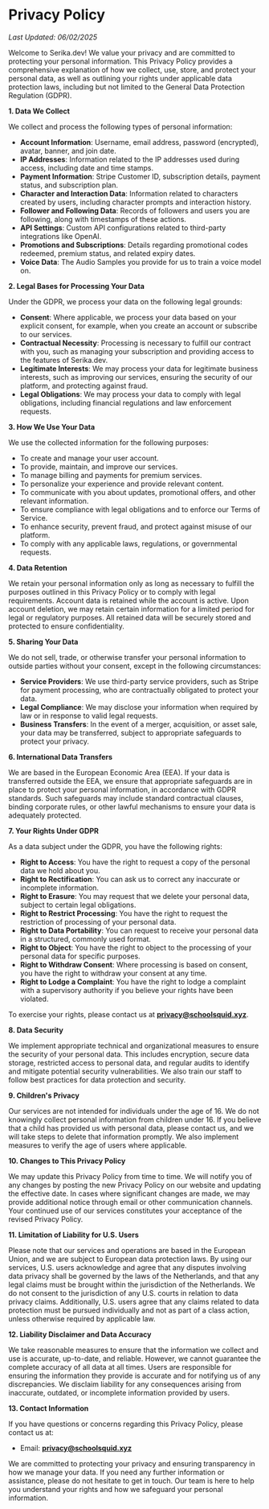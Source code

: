 # Privacy Policy

_Last Updated: 06/02/2025_

Welcome to Serika.dev! We value your privacy and are committed to protecting your personal information. This Privacy Policy provides a comprehensive explanation of how we collect, use, store, and protect your personal data, as well as outlining your rights under applicable data protection laws, including but not limited to the General Data Protection Regulation (GDPR).

**1. Data We Collect**

We collect and process the following types of personal information:

- **Account Information**: Username, email address, password (encrypted), avatar, banner, and join date.
- **IP Addresses**: Information related to the IP addresses used during access, including date and time stamps.
- **Payment Information**: Stripe Customer ID, subscription details, payment status, and subscription plan.
- **Character and Interaction Data**: Information related to characters created by users, including character prompts and interaction history.
- **Follower and Following Data**: Records of followers and users you are following, along with timestamps of these actions.
- **API Settings**: Custom API configurations related to third-party integrations like OpenAI.
- **Promotions and Subscriptions**: Details regarding promotional codes redeemed, premium status, and related expiry dates.
- **Voice Data**: The Audio Samples you provide for us to train a voice model on.

**2. Legal Bases for Processing Your Data**

Under the GDPR, we process your data on the following legal grounds:

- **Consent**: Where applicable, we process your data based on your explicit consent, for example, when you create an account or subscribe to our services.
- **Contractual Necessity**: Processing is necessary to fulfill our contract with you, such as managing your subscription and providing access to the features of Serika.dev.
- **Legitimate Interests**: We may process your data for legitimate business interests, such as improving our services, ensuring the security of our platform, and protecting against fraud.
- **Legal Obligations**: We may process your data to comply with legal obligations, including financial regulations and law enforcement requests.

**3. How We Use Your Data**

We use the collected information for the following purposes:

- To create and manage your user account.
- To provide, maintain, and improve our services.
- To manage billing and payments for premium services.
- To personalize your experience and provide relevant content.
- To communicate with you about updates, promotional offers, and other relevant information.
- To ensure compliance with legal obligations and to enforce our Terms of Service.
- To enhance security, prevent fraud, and protect against misuse of our platform.
- To comply with any applicable laws, regulations, or governmental requests.

**4. Data Retention**

We retain your personal information only as long as necessary to fulfill the purposes outlined in this Privacy Policy or to comply with legal requirements. Account data is retained while the account is active. Upon account deletion, we may retain certain information for a limited period for legal or regulatory purposes. All retained data will be securely stored and protected to ensure confidentiality.

**5. Sharing Your Data**

We do not sell, trade, or otherwise transfer your personal information to outside parties without your consent, except in the following circumstances:

- **Service Providers**: We use third-party service providers, such as Stripe for payment processing, who are contractually obligated to protect your data.
- **Legal Compliance**: We may disclose your information when required by law or in response to valid legal requests.
- **Business Transfers**: In the event of a merger, acquisition, or asset sale, your data may be transferred, subject to appropriate safeguards to protect your privacy.

**6. International Data Transfers**

We are based in the European Economic Area (EEA). If your data is transferred outside the EEA, we ensure that appropriate safeguards are in place to protect your personal information, in accordance with GDPR standards. Such safeguards may include standard contractual clauses, binding corporate rules, or other lawful mechanisms to ensure your data is adequately protected.

**7. Your Rights Under GDPR**

As a data subject under the GDPR, you have the following rights:

- **Right to Access**: You have the right to request a copy of the personal data we hold about you.
- **Right to Rectification**: You can ask us to correct any inaccurate or incomplete information.
- **Right to Erasure**: You may request that we delete your personal data, subject to certain legal obligations.
- **Right to Restrict Processing**: You have the right to request the restriction of processing of your personal data.
- **Right to Data Portability**: You can request to receive your personal data in a structured, commonly used format.
- **Right to Object**: You have the right to object to the processing of your personal data for specific purposes.
- **Right to Withdraw Consent**: Where processing is based on consent, you have the right to withdraw your consent at any time.
- **Right to Lodge a Complaint**: You have the right to lodge a complaint with a supervisory authority if you believe your rights have been violated.

To exercise your rights, please contact us at **privacy@schoolsquid.xyz**.

**8. Data Security**

We implement appropriate technical and organizational measures to ensure the security of your personal data. This includes encryption, secure data storage, restricted access to personal data, and regular audits to identify and mitigate potential security vulnerabilities. We also train our staff to follow best practices for data protection and security.

**9. Children's Privacy**

Our services are not intended for individuals under the age of 16. We do not knowingly collect personal information from children under 16. If you believe that a child has provided us with personal data, please contact us, and we will take steps to delete that information promptly. We also implement measures to verify the age of users where applicable.

**10. Changes to This Privacy Policy**

We may update this Privacy Policy from time to time. We will notify you of any changes by posting the new Privacy Policy on our website and updating the effective date. In cases where significant changes are made, we may provide additional notice through email or other communication channels. Your continued use of our services constitutes your acceptance of the revised Privacy Policy.

**11. Limitation of Liability for U.S. Users**

Please note that our services and operations are based in the European Union, and we are subject to European data protection laws. By using our services, U.S. users acknowledge and agree that any disputes involving data privacy shall be governed by the laws of the Netherlands, and that any legal claims must be brought within the jurisdiction of the Netherlands. We do not consent to the jurisdiction of any U.S. courts in relation to data privacy claims. Additionally, U.S. users agree that any claims related to data protection must be pursued individually and not as part of a class action, unless otherwise required by applicable law.

**12. Liability Disclaimer and Data Accuracy**

We take reasonable measures to ensure that the information we collect and use is accurate, up-to-date, and reliable. However, we cannot guarantee the complete accuracy of all data at all times. Users are responsible for ensuring the information they provide is accurate and for notifying us of any discrepancies. We disclaim liability for any consequences arising from inaccurate, outdated, or incomplete information provided by users.

**13. Contact Information**

If you have questions or concerns regarding this Privacy Policy, please contact us at:

- Email: **privacy@schoolsquid.xyz**

We are committed to protecting your privacy and ensuring transparency in how we manage your data. If you need any further information or assistance, please do not hesitate to get in touch. Our team is here to help you understand your rights and how we safeguard your personal information.

